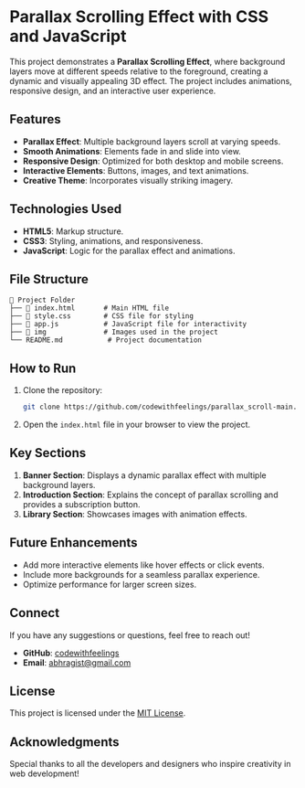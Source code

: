 
# Parallax Scrolling Effect with CSS and JavaScript

This project demonstrates a **Parallax Scrolling Effect**, where background layers move at different speeds relative to the foreground, creating a dynamic and visually appealing 3D effect. The project includes animations, responsive design, and an interactive user experience.

## Features

- **Parallax Effect**: Multiple background layers scroll at varying speeds.
- **Smooth Animations**: Elements fade in and slide into view.
- **Responsive Design**: Optimized for both desktop and mobile screens.
- **Interactive Elements**: Buttons, images, and text animations.
- **Creative Theme**: Incorporates visually striking imagery.

## Technologies Used

- **HTML5**: Markup structure.
- **CSS3**: Styling, animations, and responsiveness.
- **JavaScript**: Logic for the parallax effect and animations.

## File Structure

```
📂 Project Folder
├── 📄 index.html       # Main HTML file
├── 📄 style.css        # CSS file for styling
├── 📄 app.js           # JavaScript file for interactivity
├── 📂 img              # Images used in the project
└── README.md           # Project documentation
```

## How to Run

1. Clone the repository:
   ```bash
   git clone https://github.com/codewithfeelings/parallax_scroll-main.git
   ```
2. Open the `index.html` file in your browser to view the project.

<!-- ## Preview

![Project Preview](img/preview-image.png) -->

## Key Sections

1. **Banner Section**: Displays a dynamic parallax effect with multiple background layers.
2. **Introduction Section**: Explains the concept of parallax scrolling and provides a subscription button.
3. **Library Section**: Showcases images with animation effects.

## Future Enhancements

- Add more interactive elements like hover effects or click events.
- Include more backgrounds for a seamless parallax experience.
- Optimize performance for larger screen sizes.

## Connect

If you have any suggestions or questions, feel free to reach out!

- **GitHub**: [codewithfeelings](https://github.com/codewithfeelings)
- **Email**: [abhragist@gmail.com](mailto:abhragist@gmail.com)

## License

This project is licensed under the [MIT License](LICENSE).

## Acknowledgments

Special thanks to all the developers and designers who inspire creativity in web development!
